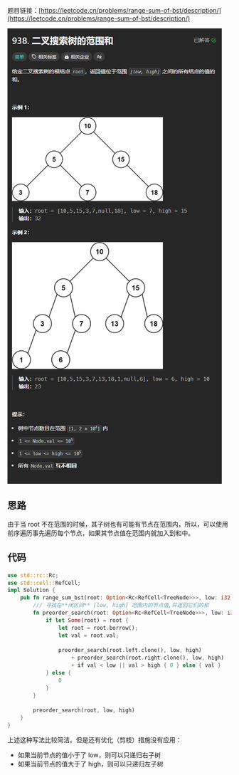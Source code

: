 题目链接：[https://leetcode.cn/problems/range-sum-of-bst/description/](https://leetcode.cn/problems/range-sum-of-bst/description/)

![](../../../../../images/2024/1732970008659-11d754e3-1884-4943-b1d3-916d4d7dc20d.png)

## 思路
由于当 root 不在范围的时候，其子树也有可能有节点在范围内，所以，可以使用前序遍历事先遍历每个节点，如果其节点值在范围内就加入到和中。

## 代码
```rust
use std::rc::Rc;
use std::cell::RefCell;
impl Solution {
    pub fn range_sum_bst(root: Option<Rc<RefCell<TreeNode>>>, low: i32, high: i32) -> i32 {
        /// 寻找在**闭区间** [low, high] 范围内的节点值,并返回它们的和
        fn preorder_search(root: Option<Rc<RefCell<TreeNode>>>, low: i32, high: i32) -> i32 {
            if let Some(root) = root {
                let root = root.borrow();
                let val = root.val;

                preorder_search(root.left.clone(), low, high)
                    + preorder_search(root.right.clone(), low, high)
                    + if val < low || val > high { 0 } else { val }
            } else {
                0
            }
        }

        preorder_search(root, low, high)
    }
}
```

上述这种写法比较简洁。但是还有优化（剪枝）措施没有应用：

+ 如果当前节点的值小于了 low，则可以只递归右子树
+ 如果当前节点的值大于了 high，则可以只递归左子树



